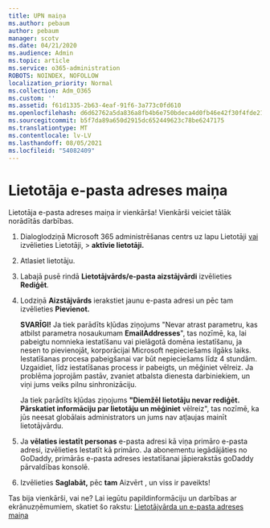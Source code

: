 ```yaml
---
title: UPN maiņa
ms.author: pebaum
author: pebaum
manager: scotv
ms.date: 04/21/2020
ms.audience: Admin
ms.topic: article
ms.service: o365-administration
ROBOTS: NOINDEX, NOFOLLOW
localization_priority: Normal
ms.collection: Adm_O365
ms.custom: ''
ms.assetid: f61d1335-2b63-4eaf-91f6-3a773c0fd610
ms.openlocfilehash: d6d62762a5da836a8fb4b6e750bdeca4d0fb46e42f30f4fde2183550e5d2210f
ms.sourcegitcommit: b5f7da89a650d2915dc652449623c78be6247175
ms.translationtype: MT
ms.contentlocale: lv-LV
ms.lasthandoff: 08/05/2021
ms.locfileid: "54082409"
---
```

# <a name="change-a-users-email-address"></a>Lietotāja e-pasta adreses maiņa

Lietotāja e-pasta adreses maiņa ir vienkārša! Vienkārši veiciet tālāk norādītās darbības.
  
1. Dialoglodziņā Microsoft 365 administrēšanas centrs uz lapu Lietotāji [vai](https://go.microsoft.com/fwlink/p/?linkid=834822) izvēlieties Lietotāji,  \> **aktīvie lietotāji.**
    
2. Atlasiet lietotāju.
    
3. Labajā pusē rindā **Lietotājvārds/e-pasta aizstājvārdi** izvēlieties **Rediģēt**.
    
4. Lodziņā **Aizstājvārds** ierakstiet jaunu e-pasta adresi un pēc tam izvēlieties **Pievienot.**
    
    **SVARĪGI!** Ja tiek parādīts kļūdas ziņojums "Nevar atrast parametru, kas atbilst parametra nosaukumam **EmailAddresses**", tas nozīmē, ka, lai pabeigtu nomnieka iestatīšanu vai pielāgotā domēna iestatīšanu, ja nesen to pievienojāt, korporācijai Microsoft nepieciešams ilgāks laiks. Iestatīšanas procesa pabeigšanai var būt nepieciešams līdz 4 stundām. Uzgaidiet, līdz iestatīšanas process ir pabeigts, un mēģiniet vēlreiz. Ja problēma joprojām pastāv, zvaniet atbalsta dienesta darbiniekiem, un viņi jums veiks pilnu sinhronizāciju.
    
    Ja tiek parādīts kļūdas ziņojums **"Diemžēl lietotāju nevar rediģēt. Pārskatiet informāciju par lietotāju un mēģiniet** vēlreiz", tas nozīmē, ka jūs neesat globālais administrators un jums nav atļaujas mainīt lietotājvārdu.
    
5. Ja **vēlaties iestatīt personas** e-pasta adresi kā viņa primāro e-pasta adresi, izvēlieties Iestatīt kā primāro. Ja abonementu iegādājāties no GoDaddy, primārās e-pasta adreses iestatīšanai jāpierakstās goDaddy pārvaldības konsolē. 
    
6. Izvēlieties **Saglabāt,** pēc **tam** Aizvērt , un viss ir paveikts!
    
Tas bija vienkārši, vai ne? Lai iegūtu papildinformāciju un darbības ar ekrānuzņēmumiem, skatiet šo rakstu: [Lietotājvārda un e-pasta adreses maiņa](https://docs.microsoft.com/microsoft-365/admin/add-users/change-a-user-name-and-email-address)
  

